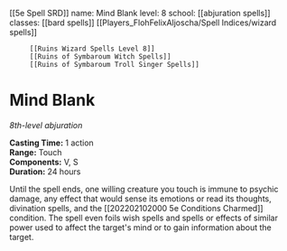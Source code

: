 [[5e Spell SRD]]
name: Mind Blank
level: 8
school: [[abjuration spells]]
classes: [[bard spells]]
         [[Players_FlohFelixAljoscha/Spell Indices/wizard spells]]
         
         [[Ruins Wizard Spells Level 8]]
         [[Ruins of Symbaroum Witch Spells]]
         [[Ruins of Symbaroum Troll Singer Spells]]


# Mind Blank 
_8th-level abjuration_ 

**Casting Time:** 1 action    
**Range:** Touch    
**Components:** V, S    
**Duration:** 24 hours 

Until the spell ends, one willing creature you touch is immune to psychic damage, any effect that would sense its emotions or read its thoughts, divination spells, and the [[202202102000 5e Conditions Charmed]] condition. The spell even foils wish spells and spells or effects of similar power used to affect the target's mind or to gain information about the target. 